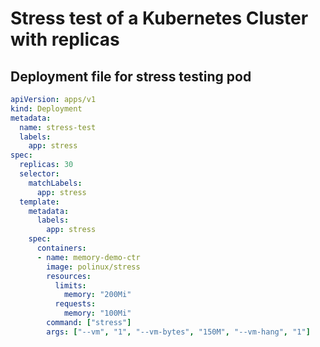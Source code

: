 # Stress test of a Kubernetes Cluster with replicas

## Deployment file for stress testing pod

```yaml
apiVersion: apps/v1
kind: Deployment
metadata:
  name: stress-test
  labels:
    app: stress
spec:
  replicas: 30
  selector:
    matchLabels:
      app: stress
  template:
    metadata:
      labels:
        app: stress
    spec:
      containers:
      - name: memory-demo-ctr
        image: polinux/stress
        resources:
          limits:
            memory: "200Mi"
          requests:
            memory: "100Mi"
        command: ["stress"]
        args: ["--vm", "1", "--vm-bytes", "150M", "--vm-hang", "1"]

```
